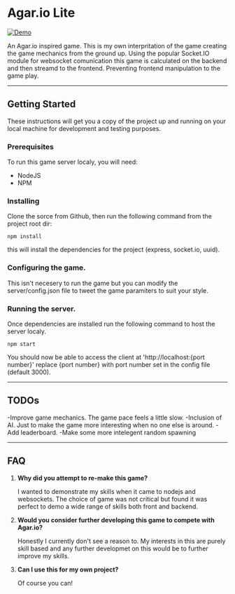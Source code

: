 
# Agar.io Lite
[![Demo](https://img.shields.io/badge/demo-online-green.svg)](https://agar-io-lite.herokuapp.com)

An Agar.io inspired game. This is my own interpritation of the game creating the game mechanics from the ground up. Using the popular Socket.IO module for websocket comunication this game is calculated on the backend and then streamd to the frontend. Preventing frontend manipulation to the game play.

---

## Getting Started

These instructions will get you a copy of the project up and running on your local machine for development and testing purposes.

### Prerequisites

To run this game server localy, you will need:
- NodeJS
- NPM

### Installing

Clone the sorce from Github, then run the following command from the project root dir:

```
npm install
```
this will install the dependencies for the project (express, socket.io, uuid).

### Configuring the game.

This isn't necesery to run the game but you can modify the server/config.json file to tweet the game paramiters to suit your style.

### Running the server.

Once dependencies are installed run the following command to host the server localy. 
```
npm start
```
You should now be able to access the client at 'http://localhost:{port number}' replace {port number} with port number set in the config file (default 3000).

---

## TODOs

-Improve game mechanics. The game pace feels a little slow.
-Inclusion of AI. Just to make the game more interesting when no one else is around.
-Add leaderboard.
-Make some more intelegent random spawning

---

## FAQ

1. **Why did you attempt to re-make this game?**

	I wanted to demonstrate my skills when it came to nodejs and websockets. The choice of game was not critical but found it was perfect to demo a wide range of skills both front and backend.

2. **Would you consider further developing this game to compete with Agar.io?**

	Honestly I currently don't see a reason to. My interests in this are purely skill based and any further developmet on this would be to further improve my skills.

3. **Can I use this for my own project?**

	Of course you can!

